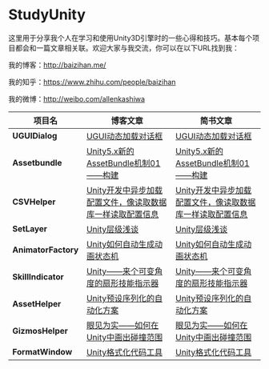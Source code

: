 # StudyUnity

这里用于分享我个人在学习和使用Unity3D引擎时的一些心得和技巧。基本每个项目都会和一篇文章相关联。欢迎大家与我交流，你可以在以下URL找到我：

我的博客：http://baizihan.me/

我的知乎：https://www.zhihu.com/people/baizihan

我的微博：http://weibo.com/allenkashiwa


项目名 | 博客文章 | 简书文章 |
---|---|---|
 **UGUIDialog** | [UGUI动态加载对话框](http://baizihan.me/2016/03/ugui/) | [UGUI动态加载对话框](http://www.jianshu.com/p/94c782bd6d5e) |
**Assetbundle** | [Unity5.x新的AssetBundle机制01——构建](http://baizihan.me/2016/03/unity-assetbundle01/) | [Unity5.x新的AssetBundle机制01——构建](http://www.jianshu.com/p/d5d0a70c5626) |
**CSVHelper** | [Unity开发中异步加载配置文件，像读取数据库一样读取配置信息](http://baizihan.me/2016/04/loadasync-config-file/) | [Unity开发中异步加载配置文件，像读取数据库一样读取配置信息](http://www.jianshu.com/p/9219ad0c59d9) |
**SetLayer** | [Unity层级浅谈](http://baizihan.me/2016/07/about-unity-layer/) | [Unity层级浅谈](http://www.jianshu.com/p/8184af0f1a12) |
**AnimatorFactory** | [Unity如何自动生成动画状态机](http://baizihan.me/2016/10/animator-factory/) | [Unity如何自动生成动画状态机](http://www.jianshu.com/p/cf1b54b78c23) |
**SkillIndicator** | [Unity——来个可变角度的扇形技能指示器](http://baizihan.me/2016/10/draw-sector/) | [Unity——来个可变角度的扇形技能指示器](http://www.jianshu.com/p/7bb276b08d23) |
**AssetHelper** | [Unity预设序列化的自动化方案](http://baizihan.me/2017/02/asset-helper/) | [Unity预设序列化的自动化方案](http://www.jianshu.com/p/de39ff69a8f4) |
**GizmosHelper** | [眼见为实——如何在Unity中画出碰撞范围](http://baizihan.me/2017/05/gizmos-helper/) | [眼见为实——如何在Unity中画出碰撞范围](http://www.jianshu.com/p/17ddf7911b20) |
**FormatWindow** | [Unity格式化代码工具](http://baizihan.me/2017/07/format-window/) | [Unity格式化代码工具](http://www.jianshu.com/p/02510524eeee) |

